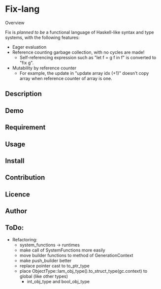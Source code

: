 Fix-lang
====

Overview

Fix is *planned to be* a functional language of Haskell-like syntax and type systems, with the following features:
- Eager evaluation
- Reference counting garbage collection, with no cycles are made!
    - Self-referencing expression such as "let f = g f in f" is converted to "fix g".
- Mutability by reference counter
    - For example, the update in "update array idx (+1)" doesn't copy array when reference counter of array is one.

## Description

## Demo

## Requirement

## Usage

## Install

## Contribution

## Licence

## Author

## ToDo:

* Refactoring:
    * system_functions -> runtimes
    * make call of SystemFunctions more easily
    * move builder functions to method of GenerationContext
    * make push_builder better
    * replace pointer cast to to_ptr_type
    * place ObjectType::lam_obj_type().to_struct_type(gc.context) to global (like other types)
        * int_obj_type and bool_obj_type